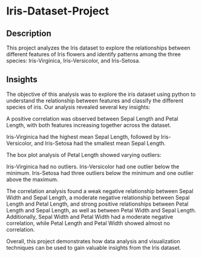# Iris-Dataset-Project
## Description
This project analyzes the Iris dataset to explore the relationships between different features of Iris flowers and identify patterns among the three species: Iris-Virginica, Iris-Versicolor, and Iris-Setosa.
## Insights
The objective of this analysis was to explore the iris dataset using python to understand the relationship between features and classify the different species of iris. Our analysis revealed several key insights:

A positive correlation was observed between Sepal Length and Petal Length, with both features increasing together across the dataset.

Iris-Virginica had the highest mean Sepal Length, followed by Iris-Versicolor, and Iris-Setosa had the smallest mean Sepal Length.

The box plot analysis of Petal Length showed varying outliers:

Iris-Virginica had no outliers. Iris-Versicolor had one outlier below the minimum. Iris-Setosa had three outliers below the minimum and one outlier above the maximum.

The correlation analysis found a weak negative relationship between Sepal Width and Sepal Length, a moderate negative relationship between Sepal Length and Petal Length, and strong positive relationships between Petal Length and Sepal Length, as well as between Petal Width and Sepal Length. Additionally, Sepal Width and Petal Width had a moderate negative correlation, while Petal Length and Petal Width showed almost no correlation.

Overall, this project demonstrates how data analysis and visualization techniques can be used to gain valuable insights from the Iris dataset.

